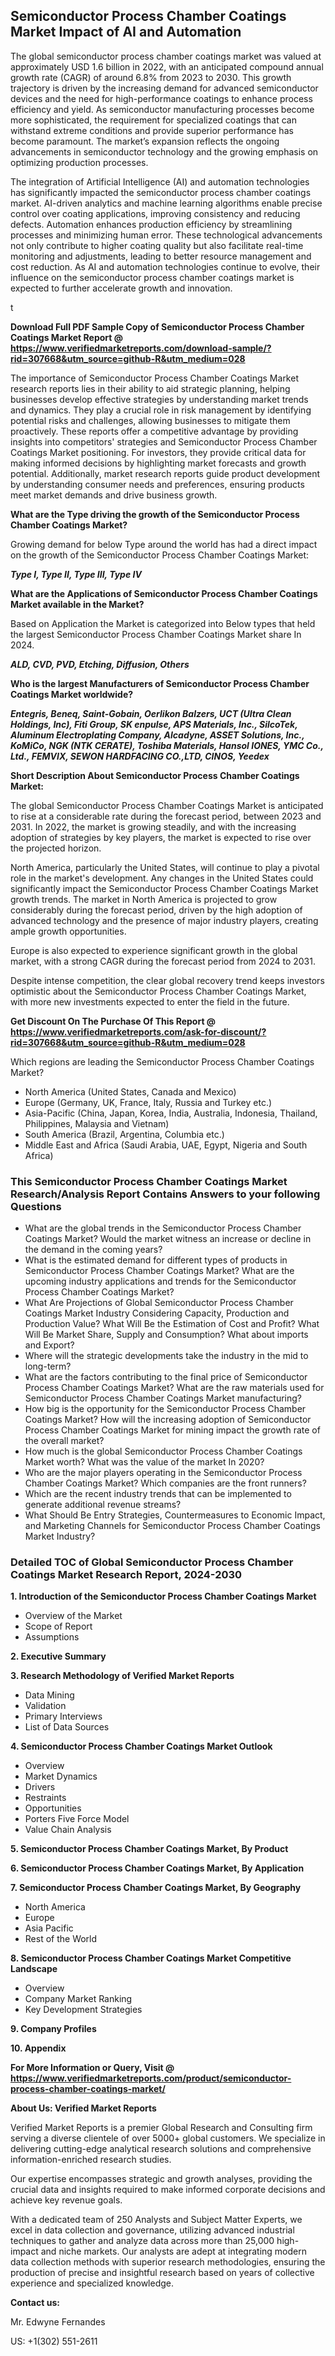 <h2>Semiconductor Process Chamber Coatings Market Impact of AI and Automation</h2><p>The global semiconductor process chamber coatings market was valued at approximately USD 1.6 billion in 2022, with an anticipated compound annual growth rate (CAGR) of around 6.8% from 2023 to 2030. This growth trajectory is driven by the increasing demand for advanced semiconductor devices and the need for high-performance coatings to enhance process efficiency and yield. As semiconductor manufacturing processes become more sophisticated, the requirement for specialized coatings that can withstand extreme conditions and provide superior performance has become paramount. The market’s expansion reflects the ongoing advancements in semiconductor technology and the growing emphasis on optimizing production processes.</p><p>The integration of Artificial Intelligence (AI) and automation technologies has significantly impacted the semiconductor process chamber coatings market. AI-driven analytics and machine learning algorithms enable precise control over coating applications, improving consistency and reducing defects. Automation enhances production efficiency by streamlining processes and minimizing human error. These technological advancements not only contribute to higher coating quality but also facilitate real-time monitoring and adjustments, leading to better resource management and cost reduction. As AI and automation technologies continue to evolve, their influence on the semiconductor process chamber coatings market is expected to further accelerate growth and innovation.</p>t</p><p id="" class=""><strong>Download Full PDF Sample Copy of Semiconductor Process Chamber Coatings Market Report @ <a href="https://www.verifiedmarketreports.com/download-sample/?rid=307668&utm_source=github-R&utm_medium=028" target="_blank">https://www.verifiedmarketreports.com/download-sample/?rid=307668&utm_source=github-R&utm_medium=028</a></strong></p><p>The importance of&nbsp;Semiconductor Process Chamber Coatings Market research reports lies in their ability to aid strategic planning, helping businesses develop effective strategies by understanding market trends and dynamics. They play a crucial role in risk management by identifying potential risks and challenges, allowing businesses to mitigate them proactively. These reports offer a competitive advantage by providing insights into competitors' strategies and Semiconductor Process Chamber Coatings Market positioning. For investors, they provide critical data for making informed decisions by highlighting market forecasts and growth potential. Additionally, market research reports guide product development by understanding consumer needs and preferences, ensuring products meet market demands and drive business growth.</p><p><strong>What are the&nbsp;Type driving the growth of the Semiconductor Process Chamber Coatings Market?</strong></p><p id="" class="">Growing demand for below Type around the world has had a direct impact on the growth of the Semiconductor Process Chamber Coatings Market:</p><em><strong>Type I, Type II, Type III, Type IV</strong></em></p><strong>What are the&nbsp;Applications&nbsp;of Semiconductor Process Chamber Coatings Market available in the Market?</strong></p><p id="" class="">Based on Application the Market is categorized into Below types that held the largest Semiconductor Process Chamber Coatings Market share In 2024.</p><em><strong>ALD, CVD, PVD, Etching, Diffusion, Others</strong></em></p><strong>Who is the largest Manufacturers of Semiconductor Process Chamber Coatings Market worldwide?</strong></p><p><em><strong>Entegris, Beneq, Saint-Gobain, Oerlikon Balzers, UCT (Ultra Clean Holdings, Inc), Fiti Group, SK enpulse, APS Materials, Inc., SilcoTek, Aluminum Electroplating Company, Alcadyne, ASSET Solutions, Inc., KoMiCo, NGK (NTK CERATE), Toshiba Materials, Hansol IONES, YMC Co., Ltd., FEMVIX, SEWON HARDFACING CO.,LTD, CINOS, Yeedex</strong></em></p><p id="" class=""><strong>Short Description About Semiconductor Process Chamber Coatings Market:</strong></p><p>The global Semiconductor Process Chamber Coatings Market is anticipated to rise at a considerable rate during the forecast period, between 2023 and 2031. In 2022, the market is growing steadily, and with the increasing adoption of strategies by key players, the market is expected to rise over the projected horizon.</p><p>North America, particularly the United States, will continue to play a pivotal role in the market's development. Any changes in the United States could significantly impact the Semiconductor Process Chamber Coatings Market growth trends. The market in North America is projected to grow considerably during the forecast period, driven by the high adoption of advanced technology and the presence of major industry players, creating ample growth opportunities.</p><p>Europe is also expected to experience significant growth in the global market, with a strong CAGR during the forecast period from 2024 to 2031.</p><p>Despite intense competition, the clear global recovery trend keeps investors optimistic about the Semiconductor Process Chamber Coatings Market, with more new investments expected to enter the field in the future.</p><p id="" class=""><strong>Get Discount On The Purchase Of This Report @ <a href="https://www.verifiedmarketreports.com/ask-for-discount/?rid=307668&utm_source=github-R&utm_medium=028" target="_blank">https://www.verifiedmarketreports.com/ask-for-discount/?rid=307668&utm_source=github-R&utm_medium=028</a></strong></p>Which regions are leading the Semiconductor Process Chamber Coatings Market?</p><ul><li>North America (United States, Canada and Mexico)</li><li>Europe (Germany, UK, France, Italy, Russia and Turkey etc.)</li><li>Asia-Pacific (China, Japan, Korea, India, Australia, Indonesia, Thailand, Philippines, Malaysia and Vietnam)</li><li>South America (Brazil, Argentina, Columbia etc.)</li><li>Middle East and Africa (Saudi Arabia, UAE, Egypt, Nigeria and South Africa)</li></ul><h3 id="" class="">This Semiconductor Process Chamber Coatings Market Research/Analysis Report Contains Answers to your following Questions</h3><ul><li>What are the global trends in the Semiconductor Process Chamber Coatings Market? Would the market witness an increase or decline in the demand in the coming years?</li><li>What is the estimated demand for different types of products in Semiconductor Process Chamber Coatings Market? What are the upcoming industry applications and trends for the Semiconductor Process Chamber Coatings Market?</li><li>What Are Projections of Global Semiconductor Process Chamber Coatings Market Industry Considering Capacity, Production and Production Value? What Will Be the Estimation of Cost and Profit? What Will Be Market Share, Supply and Consumption? What about imports and Export?</li><li>Where will the strategic developments take the industry in the mid to long-term?</li><li>What are the factors contributing to the final price of Semiconductor Process Chamber Coatings Market? What are the raw materials used for Semiconductor Process Chamber Coatings Market manufacturing?</li><li>How big is the opportunity for the Semiconductor Process Chamber Coatings Market? How will the increasing adoption of Semiconductor Process Chamber Coatings Market for mining impact the growth rate of the overall market?</li><li>How much is the global Semiconductor Process Chamber Coatings Market worth? What was the value of the market In 2020?</li><li>Who are the major players operating in the Semiconductor Process Chamber Coatings Market? Which companies are the front runners?</li><li>Which are the recent industry trends that can be implemented to generate additional revenue streams?</li><li>What Should Be Entry Strategies, Countermeasures to Economic Impact, and Marketing Channels for Semiconductor Process Chamber Coatings Market Industry?</li></ul><h3 id="" class="">Detailed TOC of Global Semiconductor Process Chamber Coatings Market Research Report, 2024-2030</h3><p id="" class=""><strong>1. Introduction of the Semiconductor Process Chamber Coatings Market</strong></p><ul><li>Overview of the Market</li><li>Scope of Report</li><li>Assumptions</li></ul><p id="" class=""><strong>2. Executive Summary</strong></p><p id="" class=""><strong>3. Research Methodology of Verified Market Reports</strong></p><ul><li>Data Mining</li><li>Validation</li><li>Primary Interviews</li><li>List of Data Sources</li></ul><p id="" class=""><strong>4. Semiconductor Process Chamber Coatings Market Outlook</strong></p><ul><li>Overview</li><li>Market Dynamics</li><li>Drivers</li><li>Restraints</li><li>Opportunities</li><li>Porters Five Force Model</li><li>Value Chain Analysis</li></ul><p id="" class=""><strong>5. Semiconductor Process Chamber Coatings Market, By Product</strong></p><p id="" class=""><strong>6. Semiconductor Process Chamber Coatings Market, By Application</strong></p><p id="" class=""><strong>7. Semiconductor Process Chamber Coatings Market, By Geography</strong></p><ul><li>North America</li><li>Europe</li><li>Asia Pacific</li><li>Rest of the World</li></ul><p id="" class=""><strong>8. Semiconductor Process Chamber Coatings Market Competitive Landscape</strong></p><ul><li>Overview</li><li>Company Market Ranking</li><li>Key Development Strategies</li></ul><p id="" class=""><strong>9. Company Profiles</strong></p><p id="" class=""><strong>10. Appendix</strong></p><p id="" class=""><strong>For More Information or Query, Visit @ <a href="https://www.verifiedmarketreports.com/product/semiconductor-process-chamber-coatings-market/" target="_blank">https://www.verifiedmarketreports.com/product/semiconductor-process-chamber-coatings-market/</a></strong></p><p id="" class=""><strong>About Us: Verified Market Reports</strong></p><p id="" class="">Verified Market Reports is a premier Global Research and Consulting firm serving a diverse clientele of over 5000+ global customers. We specialize in delivering cutting-edge analytical research solutions and comprehensive information-enriched research studies.</p><p id="" class="">Our expertise encompasses strategic and growth analyses, providing the crucial data and insights required to make informed corporate decisions and achieve key revenue goals.</p><p id="" class="">With a dedicated team of 250 Analysts and Subject Matter Experts, we excel in data collection and governance, utilizing advanced industrial techniques to gather and analyze data across more than 25,000 high-impact and niche markets. Our analysts are adept at integrating modern data collection methods with superior research methodologies, ensuring the production of precise and insightful research based on years of collective experience and specialized knowledge.</p><p id="" class=""><strong>Contact us:</strong></p><p id="" class="">Mr. Edwyne Fernandes</p><p id="" class="">US: +1(302) 551-2611</p>